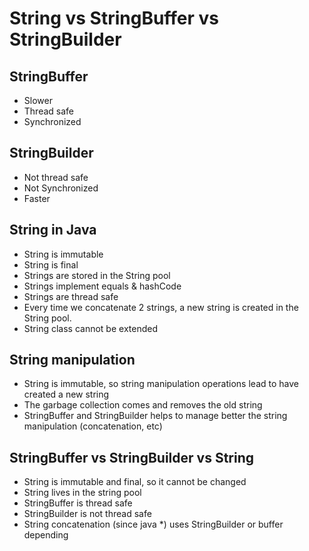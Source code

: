 # String vs StringBuffer vs StringBuilder

## StringBuffer

- Slower
- Thread safe
- Synchronized

## StringBuilder

- Not thread safe
- Not Synchronized
- Faster

## String in Java

- String is immutable
- String is final
- Strings are stored in the String pool
- Strings implement equals & hashCode
- Strings are thread safe
- Every time we concatenate 2 strings, a new string is created in the String pool.
- String class cannot be extended

## String manipulation

- String is immutable, so string manipulation operations lead to have created a new string
- The garbage collection comes and removes the old string
- StringBuffer and StringBuilder helps to manage better the string manipulation (concatenation, etc)

## StringBuffer vs StringBuilder vs String

- String is immutable and final, so it cannot be changed
- String lives in the string pool
- StringBuffer is thread safe
- StringBuilder is not thread safe
- String concatenation (since java \*) uses StringBuilder or buffer depending
